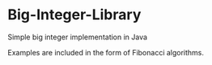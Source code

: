 # Big-Integer-Library
Simple big integer implementation in Java

Examples are included in the form of Fibonacci algorithms.
